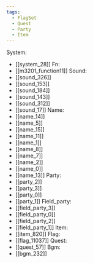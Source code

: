 ```yaml
---
tags:
  - FlagSet
  - Quest
  - Party
  - Item
---
```

System:
- [[system_28]]
Fn:
- [[m3201_function11]]
Sound:
- [[sound_326]]
- [[sound_153]]
- [[sound_184]]
- [[sound_143]]
- [[sound_312]]
- [[sound_17]]
Name:
- [[name_14]]
- [[name_5]]
- [[name_15]]
- [[name_11]]
- [[name_1]]
- [[name_8]]
- [[name_7]]
- [[name_2]]
- [[name_0]]
- [[name_13]]
Party:
- [[party_2]]
- [[party_3]]
- [[party_0]]
- [[party_1]]
Field_party:
- [[field_party_3]]
- [[field_party_0]]
- [[field_party_2]]
- [[field_party_1]]
Item:
- [[item_820]]
Flag:
- [[flag_11037]]
Quest:
- [[quest_57]]
Bgm:
- [[bgm_232]]
